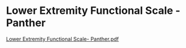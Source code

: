 # Lower Extremity Functional Scale - Panther

[Lower Extremity Functional Scale- Panther.pdf](Lower%20Extremity%20Functional%20Scale%20-%20Panther%205f143fdb518d425b852d2bb7eb9d104b/Lower_Extremity_Functional_Scale-_Panther.pdf)